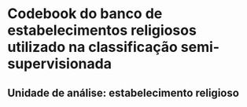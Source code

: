 # Codebook do banco de estabelecimentos religiosos utilizado na classificação semi-supervisionada
## Unidade de análise: estabelecimento religioso


